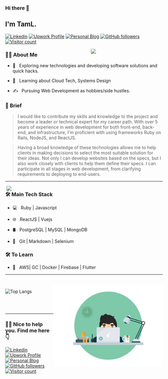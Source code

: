 ### Hi there 👋&nbsp;<h2> I'm TamL.</h2>

[![Linkedin](https://img.shields.io/badge/-LinkedIn-222222?style=flat-square&logo=Linkedin&logoColor=white&link=https://www.linkedin.com/in/ho%C3%A0ng-t%C3%A2m-l%C3%AA-537744172/)](https://www.linkedin.com/in/ho%C3%A0ng-t%C3%A2m-l%C3%AA-537744172/)
[![Upwork Profile](https://img.shields.io/badge/-upwork-222222?style=flat-square&logo=upwork&link=https://www.upwork.com/freelancers/~01eb95cb7fae998bb5)](https://www.upwork.com/freelancers/~01eb95cb7fae998bb5)
[![Personal Blog](https://img.shields.io/badge/-PersonalBlog-222222?style=flat-square&logo=medium&link=https://thnkandgrow.com)](https://thnkandgrow.com)
[![GitHub followers](https://img.shields.io/github/followers/kokorolx.svg?style=social&label=Follow&maxAge=2592000)](https://github.com/kokorolx?tab=followers)
[![Visitor count](https://visitor-badge.laobi.icu/badge?page_id=kokorolx)](https://media.giphy.com/media/dxn6fRlTIShoeBr69N/giphy.gif)

<img align='right' src="https://media.giphy.com/media/M9gbBd9nbDrOTu1Mqx/giphy.gif" width="230">

<h3> 👨🏻 About Me </h3>

- 🤔 &nbsp; Exploring new technologies and developing software solutions and quick hacks.

- 🌱 &nbsp; Learning about Cloud Tech, Systems Design

- ✍️ &nbsp; Pursuing Web Development as hobbies/side hustles.


<h3> 🚩 Brief </h3>

> I would like to contribute my skills and knowledge to the project and become a leader or technical expert for my career path. With over 5 years of experience in web development for both front-end, back-end, and infrastructure, I'm proficient with using frameworks Ruby on Rails, NodeJS, and ReactJS.

> Having a broad knowledge of these technologies allows me to help clients in making decisions to select the most suitable solution for their ideas. Not only I can develop websites based on the specs, but I also work closely with clients to help them define their specs. I can participate in all stages in web development, from clarifying requirements to deploying to end-users.

<hr>
<img align='right' width="500" src="https://github-readme-stats.vercel.app/api?username=kokorolx&show_icons=true">

<h3>🛠 Main Tech Stack</h3>


- 💻 &nbsp; Ruby | Javascript

- 🌐 &nbsp; ReactJS | Vuejs

- 🛢 &nbsp; PostgreSQL | MySQL | MongoDB 

- 🔧 &nbsp; Git | Markdown | Selenium 


<h3>🛠 To Learn</h3>

- 🔧 &nbsp; AWS| GC | Docker | Firebase | Flutter

<hr>


<br/>

<img src="https://github.com/nirala69/nirala69/blob/master/70804f7e25b11f29db904f2fa7b4cd9d.gif" width="350" align='right'>

![Top Langs](https://github-readme-stats.vercel.app/api/top-langs/?username=kokorolx&show_icons=true)

<br><br>



<hr>



<h3> 🤝🏻 Nice to help you. Find me here 👇 </h3>

[![Linkedin](https://img.shields.io/badge/-LinkedIn-222222?style=flat-square&logo=Linkedin&logoColor=white&link=https://www.linkedin.com/in/ho%C3%A0ng-t%C3%A2m-l%C3%AA-537744172/)](https://www.linkedin.com/in/ho%C3%A0ng-t%C3%A2m-l%C3%AA-537744172/)
[![Upwork Profile](https://img.shields.io/badge/-upwork-222222?style=flat-square&logo=upwork&link=https://www.upwork.com/freelancers/~01eb95cb7fae998bb5)](https://www.upwork.com/freelancers/~01eb95cb7fae998bb5)
[![Personal Blog](https://img.shields.io/badge/-PersonalBlog-222222?style=flat-square&logo=medium&link=https://thnkandgrow.com)](https://thnkandgrow.com)
[![GitHub followers](https://img.shields.io/github/followers/kokorolx.svg?style=social&label=Follow&maxAge=2592000)](https://github.com/kokorolx?tab=followers)
[![Visitor count](https://visitor-badge.laobi.icu/badge?page_id=kokorolx)](https://media.giphy.com/media/dxn6fRlTIShoeBr69N/giphy.gif)



